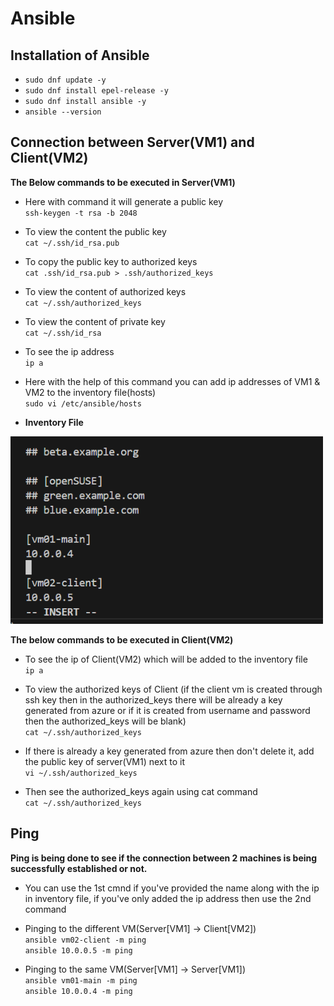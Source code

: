 # Ansible
## Installation of Ansible
- `sudo dnf update -y `
- `sudo dnf install epel-release -y`
- `sudo dnf install ansible -y`
- `ansible --version`

## Connection between Server(VM1) and Client(VM2)
<b>The Below commands to be executed in Server(VM1)</b>
- Here with command it will generate a public key<br>
`ssh-keygen -t rsa -b 2048`

- To view the content the public key<br>
`cat ~/.ssh/id_rsa.pub`

- To copy the public key to authorized keys<br>
`cat .ssh/id_rsa.pub > .ssh/authorized_keys`

- To view the content of authorized keys<br>
`cat ~/.ssh/authorized_keys`

- To view the content of private key<br>
`cat ~/.ssh/id_rsa`

- To see the ip address<br>
`ip a`

- Here with the help of this command you can add ip addresses of VM1 & VM2 to the inventory file(hosts)<br>
`sudo vi /etc/ansible/hosts`

- <b>Inventory File</b>
<img src = "Screenshot 2024-11-17 170421.png" width="500" height="300">

<b>The below commands to be executed in Client(VM2)</b>
- To see the ip of Client(VM2) which will be added to the inventory file<br>
`ip a`

- To view the authorized keys of Client (if the client vm is created through ssh key then in the authorized_keys there will be already a key generated from azure or if it is created from username and password then the authorized_keys will be blank)<br>
`cat ~/.ssh/authorized_keys`

- If there is already a key generated from azure then don't delete it, add the public key of server(VM1) next to it<br>
`vi ~/.ssh/authorized_keys`

- Then see the authorized_keys again using cat command<br>
`cat ~/.ssh/authorized_keys`

## Ping
<b>Ping is being done to see if the connection between 2 machines is being successfully established or not.</b>

- You can use the 1st cmnd if you've provided the name along with the ip in inventory file, if you've only added the ip address then use the 2nd command

- Pinging to the different VM(Server[VM1] -> Client[VM2])<br>
`ansible vm02-client -m ping`<br>
`ansible 10.0.0.5 -m ping`

- Pinging to the same VM(Server[VM1] -> Server[VM1])<br>
`ansible vm01-main -m ping`<br>
`ansible 10.0.0.4 -m ping`